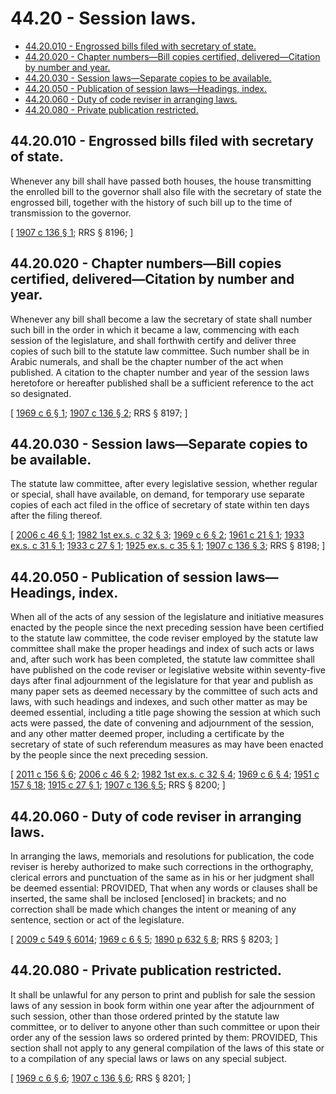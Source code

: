 # 44.20 - Session laws.
* [44.20.010 - Engrossed bills filed with secretary of state.](#4420010---engrossed-bills-filed-with-secretary-of-state)
* [44.20.020 - Chapter numbers—Bill copies certified, delivered—Citation by number and year.](#4420020---chapter-numbersbill-copies-certified-deliveredcitation-by-number-and-year)
* [44.20.030 - Session laws—Separate copies to be available.](#4420030---session-lawsseparate-copies-to-be-available)
* [44.20.050 - Publication of session laws—Headings, index.](#4420050---publication-of-session-lawsheadings-index)
* [44.20.060 - Duty of code reviser in arranging laws.](#4420060---duty-of-code-reviser-in-arranging-laws)
* [44.20.080 - Private publication restricted.](#4420080---private-publication-restricted)
## 44.20.010 - Engrossed bills filed with secretary of state.
Whenever any bill shall have passed both houses, the house transmitting the enrolled bill to the governor shall also file with the secretary of state the engrossed bill, together with the history of such bill up to the time of transmission to the governor.

\[ [1907 c 136 § 1](http://leg.wa.gov/CodeReviser/documents/sessionlaw/1907c136.pdf?cite=1907%20c%20136%20§%201); RRS § 8196; \]

## 44.20.020 - Chapter numbers—Bill copies certified, delivered—Citation by number and year.
Whenever any bill shall become a law the secretary of state shall number such bill in the order in which it became a law, commencing with each session of the legislature, and shall forthwith certify and deliver three copies of such bill to the statute law committee. Such number shall be in Arabic numerals, and shall be the chapter number of the act when published. A citation to the chapter number and year of the session laws heretofore or hereafter published shall be a sufficient reference to the act so designated.

\[ [1969 c 6 § 1](http://leg.wa.gov/CodeReviser/documents/sessionlaw/1969c6.pdf?cite=1969%20c%206%20§%201); [1907 c 136 § 2](http://leg.wa.gov/CodeReviser/documents/sessionlaw/1907c136.pdf?cite=1907%20c%20136%20§%202); RRS § 8197; \]

## 44.20.030 - Session laws—Separate copies to be available.
The statute law committee, after every legislative session, whether regular or special, shall have available, on demand, for temporary use separate copies of each act filed in the office of secretary of state within ten days after the filing thereof.

\[ [2006 c 46 § 1](http://lawfilesext.leg.wa.gov/biennium/2005-06/Pdf/Bills/Session%20Laws/Senate/6208.SL.pdf?cite=2006%20c%2046%20§%201); [1982 1st ex.s. c 32 § 3](http://leg.wa.gov/CodeReviser/documents/sessionlaw/1982ex1c32.pdf?cite=1982%201st%20ex.s.%20c%2032%20§%203); [1969 c 6 § 2](http://leg.wa.gov/CodeReviser/documents/sessionlaw/1969c6.pdf?cite=1969%20c%206%20§%202); [1961 c 21 § 1](http://leg.wa.gov/CodeReviser/documents/sessionlaw/1961c21.pdf?cite=1961%20c%2021%20§%201); [1933 ex.s. c 31 § 1](http://leg.wa.gov/CodeReviser/documents/sessionlaw/1933ex1c31.pdf?cite=1933%20ex.s.%20c%2031%20§%201); [1933 c 27 § 1](http://leg.wa.gov/CodeReviser/documents/sessionlaw/1933c27.pdf?cite=1933%20c%2027%20§%201); [1925 ex.s. c 35 § 1](http://leg.wa.gov/CodeReviser/documents/sessionlaw/1925ex1c35.pdf?cite=1925%20ex.s.%20c%2035%20§%201); [1907 c 136 § 3](http://leg.wa.gov/CodeReviser/documents/sessionlaw/1907c136.pdf?cite=1907%20c%20136%20§%203); RRS § 8198; \]

## 44.20.050 - Publication of session laws—Headings, index.
When all of the acts of any session of the legislature and initiative measures enacted by the people since the next preceding session have been certified to the statute law committee, the code reviser employed by the statute law committee shall make the proper headings and index of such acts or laws and, after such work has been completed, the statute law committee shall have published on the code reviser or legislative website within seventy-five days after final adjournment of the legislature for that year and publish as many paper sets as deemed necessary by the committee of such acts and laws, with such headings and indexes, and such other matter as may be deemed essential, including a title page showing the session at which such acts were passed, the date of convening and adjournment of the session, and any other matter deemed proper, including a certificate by the secretary of state of such referendum measures as may have been enacted by the people since the next preceding session.

\[ [2011 c 156 § 6](http://lawfilesext.leg.wa.gov/biennium/2011-12/Pdf/Bills/Session%20Laws/House/1479.SL.pdf?cite=2011%20c%20156%20§%206); [2006 c 46 § 2](http://lawfilesext.leg.wa.gov/biennium/2005-06/Pdf/Bills/Session%20Laws/Senate/6208.SL.pdf?cite=2006%20c%2046%20§%202); [1982 1st ex.s. c 32 § 4](http://leg.wa.gov/CodeReviser/documents/sessionlaw/1982ex1c32.pdf?cite=1982%201st%20ex.s.%20c%2032%20§%204); [1969 c 6 § 4](http://leg.wa.gov/CodeReviser/documents/sessionlaw/1969c6.pdf?cite=1969%20c%206%20§%204); [1951 c 157 § 18](http://leg.wa.gov/CodeReviser/documents/sessionlaw/1951c157.pdf?cite=1951%20c%20157%20§%2018); [1915 c 27 § 1](http://leg.wa.gov/CodeReviser/documents/sessionlaw/1915c27.pdf?cite=1915%20c%2027%20§%201); [1907 c 136 § 5](http://leg.wa.gov/CodeReviser/documents/sessionlaw/1907c136.pdf?cite=1907%20c%20136%20§%205); RRS § 8200; \]

## 44.20.060 - Duty of code reviser in arranging laws.
In arranging the laws, memorials and resolutions for publication, the code reviser is hereby authorized to make such corrections in the orthography, clerical errors and punctuation of the same as in his or her judgment shall be deemed essential: PROVIDED, That when any words or clauses shall be inserted, the same shall be inclosed [enclosed] in brackets; and no correction shall be made which changes the intent or meaning of any sentence, section or act of the legislature.

\[ [2009 c 549 § 6014](http://lawfilesext.leg.wa.gov/biennium/2009-10/Pdf/Bills/Session%20Laws/Senate/5038.SL.pdf?cite=2009%20c%20549%20§%206014); [1969 c 6 § 5](http://leg.wa.gov/CodeReviser/documents/sessionlaw/1969c6.pdf?cite=1969%20c%206%20§%205); [1890 p 632 § 8](http://leg.wa.gov/CodeReviser/documents/sessionlaw/1890c632.pdf?cite=1890%20p%20632%20§%208); RRS § 8203; \]

## 44.20.080 - Private publication restricted.
It shall be unlawful for any person to print and publish for sale the session laws of any session in book form within one year after the adjournment of such session, other than those ordered printed by the statute law committee, or to deliver to anyone other than such committee or upon their order any of the session laws so ordered printed by them: PROVIDED, This section shall not apply to any general compilation of the laws of this state or to a compilation of any special laws or laws on any special subject.

\[ [1969 c 6 § 6](http://leg.wa.gov/CodeReviser/documents/sessionlaw/1969c6.pdf?cite=1969%20c%206%20§%206); [1907 c 136 § 6](http://leg.wa.gov/CodeReviser/documents/sessionlaw/1907c136.pdf?cite=1907%20c%20136%20§%206); RRS § 8201; \]

